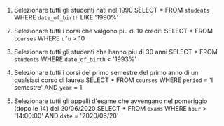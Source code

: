 1. Selezionare tutti gli studenti nati nel 1990
  SELECT * FROM `students` WHERE `date_of_birth` LIKE '1990%'

2. Selezionare tutti i corsi che valgono piu di 10 crediti
  SELECT * FROM `courses` WHERE `cfu` > 10

3. Selezionare tutti gli studenti che hanno piu di 30 anni
  SELECT * FROM `students` WHERE `date_of_birth` < '1993%'

4. Selezionare tutti i corsi del primo semestre del primo anno di un qualsiasi corso di laurea
  SELECT * FROM `courses` WHERE `period` = 'I semestre' AND `year` = 1

5. Selezionare tutti gli appelli d'esame che avvengano nel pomeriggio (dopo le 14) del 20/06/2020
  SELECT * FROM `exams` WHERE `hour` > '14:00:00' AND `date` = '2020/06/20'